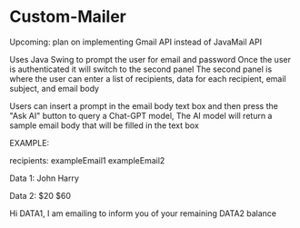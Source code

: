 # Custom-Mailer
Upcoming: plan on implementing Gmail API instead of JavaMail API

Uses Java Swing to prompt the user for email and password
Once the user is authenticated it will switch to the second panel
The second panel is where the user can enter a list of recipients, data for each recipient, email subject, and email body

Users can insert a prompt in the email body text box and then press the "Ask AI" button to query a Chat-GPT model, The AI model will return a sample email body that will be filled in the text box

EXAMPLE: 


recipients: exampleEmail1 exampleEmail2

Data 1: John Harry 

Data 2: $20 $60

Hi DATA1, I am emailing to inform you of your remaining DATA2 balance
